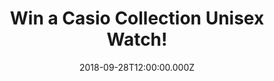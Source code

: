 ---
campaign-uuid: "c-47bf0e2e-0dfa-4dcf-a896-01204fcea868"
type: "Competition"
category: "Gifts"
date: "2018-09-28T12:00:00.000Z"
end-date: "2018-10-28T23:59:00.000Z"
disable-form: false
is_promoted: false
has_entry_page: true
title: "Win a Casio Collection Unisex Watch!"
competition-description: "<p>With over one million watches purchased every year, Casio\
  \ is one of the UK’s top five watch brands and we have managed to get our hands\
  \ on one of them for YOU!</p>\r\n<p>Ready to stand out with your new watch? Click\
  \ below for a chance to win!</p>"
hero-header: "Win a Casio Collection Unisex Watch!"
terms-confirmation: "N/A"
banner-img: "https://assets.expresslyapp.com/asset-fb563fb4-de65-4459-a040-db90432e062c.jpg"
logo-left-href: "clubhttp://club.expressly.io"
logo-left-image: "https://assets.expresslyapp.com/asset-d2207bc3-a5d1-4ac2-94ff-1a351cdc35cf.jpg"
logo-left-title: "Club Expressly"
bg-image-hero: "https://assets.expresslyapp.com/asset-2d20aeb7-57b9-4eb2-ba73-1c81d3ab67a9.jpg"
bg-image-first: "https://assets.expresslyapp.com/asset-67998661-a01a-4cbc-828a-34095d8dd5d7.jpg"
section1-content: "<p>With warm shades of gold, cool stainless steel and black plastic,\
  \ these timeless design icons can be combined perfectly with today's style. It's\
  \ good to know that some things never change and Casio continually pushes the boundaries\
  \ of innovative timepiece design and functionality.</p>\r\n<p>Enter the form below\
  \ for a chance to win one of the best watches in the UK: a Casio Collection Unisex\
  \ Watch!</p>\r\n<p>Good luck!</p>"
entry-title: "Win a Casio Collection Unisex Watch!"
entry-content: "Enter the draw to win a Casio Collection Unisex Watch by completing\
  \ the form below before 23:59 on 28th of October 2018."
has-winner: false
prize-description: "A Casio Collection Unisex Watch!"
special-conditions: "Multiple entries are allowed up to one every day.\r\nThis competition\
  \ is also available on:\r\nhttps://aa.nme.com/competitions/casio-collection-unisex-watch-giveaway"
country-restrictions:
- "GB"
---